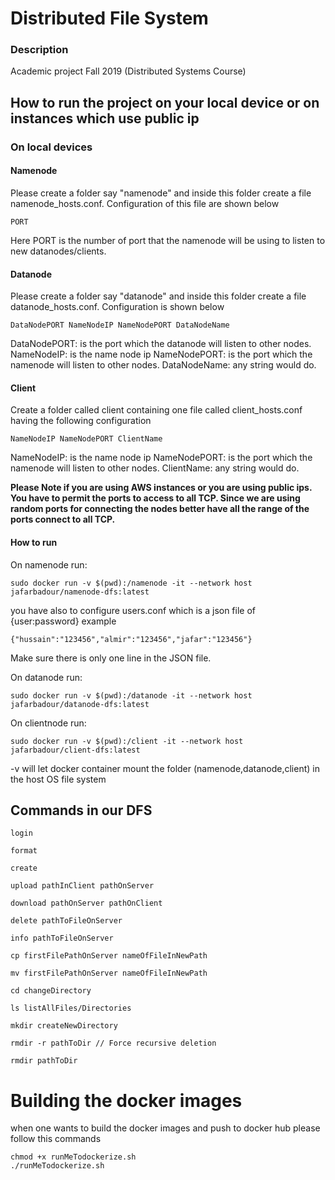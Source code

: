 # Distributed File System

### Description 

Academic project Fall 2019 (Distributed Systems Course)

## How to run the project on your local device or on instances which use public ip

### On local devices

#### Namenode

Please create a folder say "namenode" and inside this folder create a file namenode_hosts.conf. Configuration of this file are shown below
```$xslt
PORT
```
Here PORT is the number of port that the namenode will be using to listen to new datanodes/clients.

#### Datanode

Please create a folder say "datanode" and inside this folder create a file datanode_hosts.conf. Configuration is shown below

```$xslt
DataNodePORT NameNodeIP NameNodePORT DataNodeName

```
DataNodePORT: is the port which the datanode will listen to other nodes.
NameNodeIP: is the name node ip 
NameNodePORT:  is the port which the namenode will listen to other nodes.
DataNodeName: any string would do.

#### Client

Create a folder called client containing one file called client_hosts.conf having the following configuration

```$xslt
NameNodeIP NameNodePORT ClientName
```

NameNodeIP: is the name node ip 
NameNodePORT:  is the port which the namenode will listen to other nodes.
ClientName: any string would do.

<b>Please Note if you are using AWS instances or you are using public ips. You have to permit the ports to access to all TCP. Since we are using random ports 
for connecting the nodes better have all the range of the ports connect to all TCP.</b>


#### How to run
 On namenode run:
 ```
sudo docker run -v $(pwd):/namenode -it --network host jafarbadour/namenode-dfs:latest
```

you have also to  configure users.conf which is a json file of {user:password}
example
```
{"hussain":"123456","almir":"123456","jafar":"123456"}
```
Make sure there is only one line in the JSON file.

On datanode run:
```
sudo docker run -v $(pwd):/datanode -it --network host jafarbadour/datanode-dfs:latest
```
On clientnode run:

```
sudo docker run -v $(pwd):/client -it --network host jafarbadour/client-dfs:latest
```

-v will let docker container mount the folder (namenode,datanode,client) in the host OS file system

## Commands in our DFS
```
login 

format

create

upload pathInClient pathOnServer

download pathOnServer pathOnClient

delete pathToFileOnServer

info pathToFileOnServer

cp firstFilePathOnServer nameOfFileInNewPath

mv firstFilePathOnServer nameOfFileInNewPath

cd changeDirectory

ls listAllFiles/Directories

mkdir createNewDirectory

rmdir -r pathToDir // Force recursive deletion

rmdir pathToDir
```


# Building the docker images

when one wants to build the docker images and push to docker hub please follow this commands

```
chmod +x runMeTodockerize.sh
./runMeTodockerize.sh
```


        